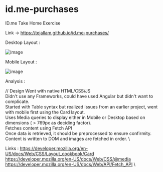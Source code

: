 # id.me-purchases

ID.me Take Home Exercise

Link -> https://tejallam.github.io/id.me-purchases/


Desktop Layout :

![image](https://github.com/user-attachments/assets/54682306-0705-4685-bd32-a59afdfa4a4d)


Mobile Layout :

![image](https://github.com/user-attachments/assets/aef168fc-4551-4e85-89f8-e09918e55e41)


Analysis : 

// Design
Went with native HTML/CSS/JS \
Didn't use any Frameworks, could have used Angular but didn't want to complicate. \
Started with Table syntax but realized issues from an earlier project, went with mobile first using the Card layout. \
Uses Media queries to display either in Mobile or Desktop based on dimensions (  > 769px as deciding factor). \
Fetches content using Fetch API \
Once data is retrieved, it should be preprocessed to ensure confirmity. \
Content is written to DOM and images are fetched in order. \





Links :
https://developer.mozilla.org/en-US/docs/Web/CSS/Layout_cookbook/Card \
https://developer.mozilla.org/en-US/docs/Web/CSS/@media \
https://developer.mozilla.org/en-US/docs/Web/API/Fetch_API \
